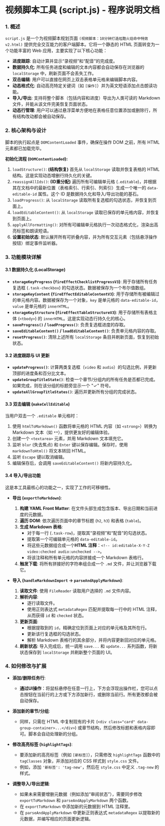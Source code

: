 # 视频脚本工具 (script.js) - 程序说明文档

### 1. 概述

`script.js` 是一个为视频脚本规划页面 `(视频脚本：10分钟打造炫酷火焰命中特效v2.html)` 提供完全交互能力的客户端脚本。它将一个静态的 HTML 页面转变为一个功能丰富的 Web 应用，主要实现了以下核心功能：

*   **进度跟踪**: 自动计算并显示“录视频”和“配音”的完成度。
*   **数据持久化**: 所有任务进度和编辑的文本内容都会自动保存在浏览器的 `localStorage` 中，刷新页面不会丢失工作。
*   **双击编辑**: 用户可以直接在网页上双击表格单元格来编辑脚本内容。
*   **动态格式化**: 自动高亮特定关键词（如 `[操作]`）并为英文短语添加点击朗读功能。
*   **导入/导出**: 支持将整个脚本（包括内容和进度）导出为人类可读的 Markdown 文件，并能从该文件完美恢复页面状态。
*   **动态行管理**: 用户可以通过悬浮菜单方便地在表格任意位置添加或删除行，所有结构改动都会被自动保存。

### 2. 核心架构与设计

脚本的执行起点是 `DOMContentLoaded` 事件，确保在操作 DOM 之前，所有 HTML 元素都已加载完毕。

**初始化流程 (`DOMContentLoaded`):**

1.  `loadStructure()`: **(结构恢复)** 首先从 `localStorage` 读取并恢复表格的 HTML 结构。这是实现动态增删行持久化的关键。
2.  `reassignAllIds()`: **(ID重分配)** 遍历所有可编辑单元格 (`.editable`)，并根据其在文档中的最新位置（表格索引、行索引、列索引）生成一个唯一的 `data-editable-id` 属性。这个 ID 是数据持久化和导入/导出功能的基石。
3.  `loadProgress()`: 从 `localStorage` 读取所有复选框的勾选状态，并恢复到页面上。
4.  `loadEditableContent()`: 从 `localStorage` 读取已保存的单元格内容，并恢复到页面上。
5.  `applyAllFormatting()`: 对所有可编辑单元格执行一次动态格式化，渲染出高亮标签和朗读短语。
6.  **设置初始状态**: 默认展开所有可折叠内容，并为所有交互元素（包括悬浮操作按钮）绑定事件监听器。

### 3. 功能模块详解

#### 3.1 数据持久化 (LocalStorage)

*   **`storageKeyProgress` (`fireEffectChecklistProgressV3`)**: 用于存储所有任务复选框 (`.task-checkbox`) 的勾选状态。数据被保存为一个布尔值数组。
*   **`storageKeyContent` (`fireEffectEditableContentV3`)**: 用于存储所有被编辑过的单元格内容。数据被保存为一个对象，`key` 是单元格的 `data-editable-id`，`value` 是单元格的 `innerHTML`。
*   **`storageKeyStructure` (`fireEffectTableStructureV3`)**: 用于存储所有表格主体 (`<tbody>`) 的 `innerHTML`。这是实现动态行持久化的核心。
*   **`saveProgress()` / `loadProgress()`**: 负责复选框进度的存取。
*   **`saveEditableContent()` / `loadEditableContent()`**: 负责单元格内容的存取。
*   **`resetProgress()`**: 清除上述所有 `localStorage` 条目并刷新页面，恢复到初始状态。

#### 3.2 进度跟踪与 UI 更新

*   **`updateProgress()`**: 计算两类复选框（`video` 和 `audio`）的勾选比例，并更新顶部的进度条和百分比文本。
*   **`updateGroupTitleState()`**: 检查一个章节/分组内的所有任务是否都已完成。如果完成，则在该分组的标题旁显示一个 "✓" 符号。
*   **`updateAllGroupTitleStates()`**: 遍历并更新所有分组的完成状态。

#### 3.3 双击编辑 (`makeCellEditable`)

当用户双击一个 `.editable` 单元格时：
1.  使用 `htmlToMarkdown()` 函数将单元格的 HTML 内容（如 `<strong>`）转换为 Markdown 文本（如 `**`），提供更友好的编辑体验。
2.  创建一个 `<textarea>` 元素，并用 Markdown 文本填充它。
3.  监听 `blur` (失去焦点) 和 `Enter` 键以保存编辑。保存时，使用 `markdownToHtml()` 将文本转回 HTML。
4.  监听 `Escape` 键以取消编辑。
5.  编辑保存后，会调用 `saveEditableContent()` 将新内容持久化。

#### 3.4 导入/导出功能

这是本工具最核心的功能之一，实现了工作的可移植性。

*   **导出 (`exportToMarkdown`)**:
    1.  **构建 YAML Front Matter**: 在文件头部生成包含版本、导出日期和当前进度的元数据。
    2.  **遍历 DOM**: 依次遍历页面中的章节标题 (`h2`, `h3`) 和表格 (`table`)。
    3.  **生成 Markdown 表格**:
        *   对于每一行 (`.task-row`)，提取其“录视频”和“配音”的勾选状态。
        *   提取第一个可编辑单元格的 `data-editable-id`。
        *   将这些元数据组合成一个**HTML 注释**：`<!-- id:editable-X-Y-Z video:checked audio:unchecked -->`。
        *   将该注释和所有单元格的内容拼接成一个 Markdown 表格行。
    4.  **触发下载**: 将所有拼接好的字符串组合成一个 `.md` 文件，并让浏览器下载它。

*   **导入 (`handleMarkdownImport` -> `parseAndApplyMarkdown`)**:
    1.  **读取文件**: 使用 `FileReader` 读取用户选择的 `.md` 文件内容。
    2.  **解析内容**:
        *   逐行读取文件。
        *   使用正则表达式 `metadataRegex` 匹配并提取每一行中的 HTML 注释，从而获得 `id` 和 `checked` 状态。
    3.  **更新页面**:
        *   根据提取到的 `id`，精确定位到页面上对应的单元格及其所在行。
        *   更新该行复选框的勾选状态。
        *   解析 Markdown 表格行的其余部分，并将内容更新回对应的单元格。
    4.  **刷新状态**: 导入完成后，统一调用 `save...` 和 `update...` 系列函数，将新状态保存到 `localStorage` 并刷新整个页面的 UI。

### 4. 如何修改与扩展

*   **添加/删除任务行**:
    *   **通过UI操作**：将鼠标悬停在任意一行上，下方会浮现出操作栏，您可以点击按钮在当前行的上方或下方添加新行，或删除当前行。所有更改都会被自动保存。

*   **添加新的章节/分组**:
    *   同样，只需在 HTML 中复制现有的卡片 (`<div class="card" data-group-container>...</div>`) 或章节结构，然后修改标题和表格内容即可。脚本会自动处理新的分组。

*   **修改高亮标签 (`highlightTags`)**:
    *   要添加新的高亮标签（例如 `[新标签]`），只需修改 `highlightTags` 函数中的 `tagClasses` 对象，并添加对应的 CSS 样式到 `style.css` 文件。
    *   例如，添加 `'新标签': 'tag-new'`，然后在 `style.css` 中定义 `.tag-new` 的样式。

*   **调整导入/导出逻辑**:
    *   如果未来需要增删元数据（例如添加“审阅状态”），需要同步修改 `exportToMarkdown` 和 `parseAndApplyMarkdown` 两个函数。
    *   在 `exportToMarkdown` 中添加新的元数据到 HTML 注释里。
    *   在 `parseAndApplyMarkdown` 中更新正则表达式 `metadataRegex` 以提取新的元数据，并编写相应的页面更新逻辑。
